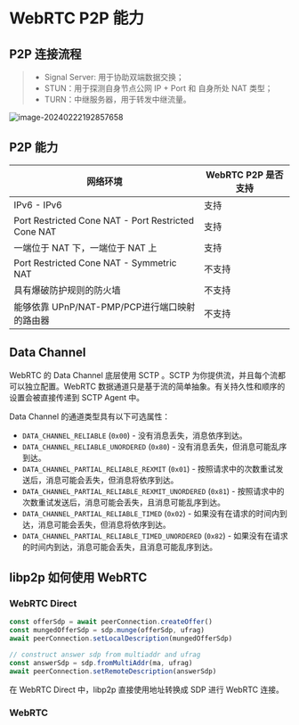 # WebRTC P2P 能力

## P2P 连接流程

> - Signal Server: 用于协助双端数据交换；
> - STUN：用于探测自身节点公网 IP + Port 和 自身所处 NAT 类型；
> - TURN：中继服务器，用于转发中继流量。

![image-20240222192857658](https://pic.try-hard.cn/blog/2024/02/22/20240222-192900.png)

## P2P 能力

| 网络环境                                            | WebRTC P2P 是否支持 |
| --------------------------------------------------- | ------------------- |
| IPv6 - IPv6                                         | 支持                |
| Port Restricted Cone NAT - Port Restricted Cone NAT | 支持                |
| 一端位于 NAT 下，一端位于 NAT 上                    | 支持                |
| Port Restricted Cone NAT - Symmetric NAT            | 不支持              |
| 具有爆破防护规则的防火墙                            | 不支持              |
| 能够依靠 UPnP/NAT-PMP/PCP进行端口映射的路由器       | 不支持              |

## Data Channel

WebRTC 的 Data Channel 底层使用 SCTP 。SCTP 为你提供流，并且每个流都可以独立配置。WebRTC 数据通道只是基于流的简单抽象。有关持久性和顺序的设置会被直接传递到 SCTP Agent 中。

Data Channel 的通道类型具有以下可选属性：

- `DATA_CHANNEL_RELIABLE` (`0x00`) - 没有消息丢失，消息依序到达。
- `DATA_CHANNEL_RELIABLE_UNORDERED` (`0x80`) - 没有消息丢失，但消息可能乱序到达。
- `DATA_CHANNEL_PARTIAL_RELIABLE_REXMIT` (`0x01`) - 按照请求中的次数重试发送后，消息可能会丢失，但消息将依序到达。
- `DATA_CHANNEL_PARTIAL_RELIABLE_REXMIT_UNORDERED` (`0x81`) - 按照请求中的次数重试发送后，消息可能会丢失，且消息可能乱序到达。
- `DATA_CHANNEL_PARTIAL_RELIABLE_TIMED` (`0x02`) - 如果没有在请求的时间内到达，消息可能会丢失，但消息将依序到达。
- `DATA_CHANNEL_PARTIAL_RELIABLE_TIMED_UNORDERED` (`0x82`) - 如果没有在请求的时间内到达，消息可能会丢失，且消息可能乱序到达。

## libp2p 如何使用 WebRTC

### WebRTC Direct

```js
const offerSdp = await peerConnection.createOffer()
const mungedOfferSdp = sdp.munge(offerSdp, ufrag)
await peerConnection.setLocalDescription(mungedOfferSdp)

// construct answer sdp from multiaddr and ufrag
const answerSdp = sdp.fromMultiAddr(ma, ufrag)
await peerConnection.setRemoteDescription(answerSdp)
```

在 WebRTC Direct 中，libp2p 直接使用地址转换成 SDP 进行 WebRTC 连接。

### WebRTC 




